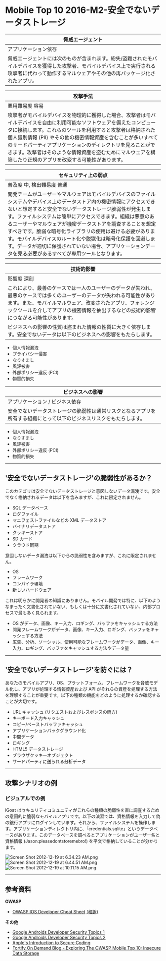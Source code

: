 # Mobile Top 10 2016-M2-安全でないデータストレージ

| 脅威エージェント |
| --- |
| アプリケーション依存 |
| 脅威エージェントには次のものが含まれます。紛失/盗難されたモバイルデバイスを獲得した攻撃者、モバイルデバイス上で実行される攻撃者に代わって動作するマルウェアやその他の再パッケージ化されたアプリ。 |

| 攻撃手法 |
| --- |
| 悪用難易度 容易 |
| 攻撃者がモバイルデバイスを物理的に獲得した場合、攻撃者はモバイルデバイスを自由に利用可能なソフトウェアを備えたコンピュータに接続します。これらのツールを利用すると攻撃者は格納された個人識別情報 (PII) やその他の機密情報資産を含むことが多いすべてのサードパーティアプリケーションのディレクトリを見ることができます。攻撃者はそのような情報資産を盗むためにマルウェアを構築したり正規のアプリを改変する可能性があります。 |

| セキュリティ上の弱点 |
| --- |
| 普及度 中, 検出難易度 普通 |
| 開発チームがユーザーやマルウェアはモバイルデバイスのファイルシステムやデバイス上のデータストア内の機密情報にアクセスできないと想定すると安全でないデータストレージ脆弱性が発生します。ファイルシステムは簡単にアクセスできます。組織は悪意のあるユーザーやマルウェアが機密データストアを調査することを想定すべきです。脆弱な暗号化ライブラリの使用は避ける必要があります。モバイルデバイスのルート化や脱獄化は暗号化保護を回避します。データが適切に保護されていない場合、アプリケーションデータを見る必要があるすべてが専用ツールとなります。 |

| 技術的影響 |
| --- |
| 影響度 深刻 |
| これにより、最善のケースでは一人のユーザーのデータが失われ、最悪のケースでは多くのユーザーのデータが失われる可能性があります。また、モバイルマルウェア、改変されたアプリ、フォレンジックツールを介してアプリの機密情報を抽出するなどの技術的影響につながる可能性があります。 |
| ビジネスへの影響の性質は盗まれた情報の性質に大きく依存します。安全でないデータは以下のビジネスへの影響をもたらします。 |

- 個人情報漏洩
- プライバシー侵害
- なりすまし
- 風評被害
- 外部ポリシー違反 (PCI)
- 物質的損失

| ビジネスへの影響 |
| --- |
| アプリケーション / ビジネス依存 |
| 安全でないデータストレージの脆弱性は通常リスクとなるアプリを所有する組織にとって以下のビジネスリスクをもたらします。 |

- 個人情報漏洩
- なりすまし
- 風評被害
- 外部ポリシー違反 (PCI)
- 物質的損失

---

## &#39;安全でないデータストレージ&#39;の脆弱性があるか？

このカテゴリは安全でないデータストレージと意図しないデータ漏洩です。安全でなく格納されるデータは以下を含みますが、これに限定されません。

- SQL データベース
- ログファイル
- マニフェストファイルなどの XML データストア
- バイナリデータストア
- クッキーストア
- SD カード
- クラウド同期

意図しないデータ漏洩は以下からの脆弱性を含みますが、これに限定されません。

- OS
- フレームワーク
- コンパイラ環境
- 新しいハードウェア

これは明らかに開発者の知識にありません。モバイル開発では特に、以下のようなまったく文書化されていない、もしくは十分に文書化されていない、内部プロセスで最も多く見られます。

- OS がデータ、画像、キー入力、ロギング、バッファをキャッシュする方法
- 開発フレームワークがデータ、画像、キー入力、ロギング、バッファをキャッシュする方法
- 広告、分析、ソーシャル、使用可能なフレームワークがデータ、画像、キー入力、ロギング、バッファをキャッシュする方法やデータ量

---

## &#39;安全でないデータストレージ&#39;を防ぐには？

あなたのモバイルアプリ、OS、プラットフォーム、フレームワークを脅威モデル化し、アプリが処理する情報資産および API がそれらの資産を処理する方法を理解することが重要です。以下の種類の機能をどのように処理するか確認することが大切です。

- URL キャッシュ (リクエストおよびレスポンスの両方)
- キーボード入力キャッシュ
- コピー/ペーストバッファキャッシュ
- アプリケーションバックグラウンド化
- 中間データ
- ロギング
- HTML5 データストレージ
- ブラウザクッキーオブジェクト
- サードパーティに送られる分析データ

---

## 攻撃シナリオの例

### ビジュアルでの例

iGoat はセキュリティコミュニティがこれらの種類の脆弱性を直に調査するための意図的に脆弱なモバイルアプリです。以下の演習では、資格情報を入力して偽の銀行アプリにログインしています。それから、ファイルシステムを操作します。アプリケーションディレクトリ内に、「credentials.sqlite」というデータベースがあります。このデータベースを調べるとアプリケーションがユーザー名と資格情報 (Jason:pleasedontstoremebro!) を平文で格納していることが分かります。

![Screen Shot 2012-12-19 at 6.34.23 AM.png](images/Screen_Shot_2012-12-19_at_6.34.23_AM.png)
![Screen Shot 2012-12-19 at 6.44.51 AM.png](images/Screen_Shot_2012-12-19_at_6.44.51_AM.png)
![Screen Shot 2012-12-19 at 10.11.15 AM.png](images/Screen_Shot_2012-12-19_at_10.11.15_AM.png)

---

## 参考資料

**OWASP**

- [OWASP IOS Developer Cheat Sheet](https://www.owasp.org/index.php/IOS_Developer_Cheat_Sheet) [(和訳)](https://jpcertcc.github.io/OWASPdocuments/CheatSheets/IOSDeveloper.html)

**その他**

- [Google Androids Developer Security Topics 1](http://source.android.com/tech/security/)
- [Google Androids Developer Security Topics 2](http://developer.android.com/training/articles/security-tips.html)
- [Apple's Introduction to Secure Coding](https://developer.apple.com/library/mac/)
- [Fortify On Demand Blog - Exploring The OWASP Mobile Top 10: Insecure Data Storage](http://h30499.www3.hp.com/t5/Application-Security-Fortify-on/Exploring-The-OWASP-Mobile-Top-10-M1-Insecure-Data-Storage/ba-p/5904609)

